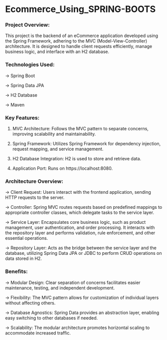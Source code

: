 # Ecommerce_Using_SPRING-BOOTS

### **Project Overview:**

This project is the backend of an eCommerce application developed using the Spring Framework, adhering to the MVC (Model-View-Controller) architecture. It is designed to handle client requests efficiently, manage business logic, and interface with an H2 database.

### **Technologies Used:**

-> Spring Boot

-> Spring Data JPA

-> H2 Database

-> Maven

### **Key Features:**

1) MVC Architecture: Follows the MVC pattern to separate concerns, improving scalability and maintainability.

2) Spring Framework: Utilizes Spring Framework for dependency injection, request mapping, and service management.

3) H2 Database Integration: H2 is used to store and retrieve data.

4) Application Port: Runs on https://localhost:8080.

### **Architecture Overview:**

-> Client Request: Users interact with the frontend application, sending HTTP requests to the server.

-> Controller: Spring MVC routes requests based on predefined mappings to appropriate controller classes, which delegate tasks to the service layer.

-> Service Layer: Encapsulates core business logic, such as product management, user authentication, and order processing. It interacts with the repository layer and performs validation, rule enforcement, and other essential operations.

-> Repository Layer: Acts as the bridge between the service layer and the database, utilizing Spring Data JPA or JDBC to perform CRUD operations on data stored in H2.

### **Benefits:**

-> Modular Design: Clear separation of concerns facilitates easier maintenance, testing, and independent development.

-> Flexibility: The MVC pattern allows for customization of individual layers without affecting others.

-> Database Agnostics: Spring Data provides an abstraction layer, enabling easy switching to other databases if needed.

-> Scalability: The modular architecture promotes horizontal scaling to accommodate increased traffic.
